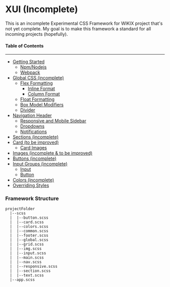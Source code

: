 # XUI (Incomplete)

This is an incomplete Experimental CSS Framework for WIKIX project that's not yet complete. My goal is to make this framework a standard for all incoming projects (hopefully).

#### Table of Contents
----
* [Getting Started](https://github.com/jkbicbic/XUI/blob/master/docs/Getting-Started.md#Getting-Started) 
    + [Npm/Nodejs](https://github.com/jkbicbic/XUI/blob/master/docs/Getting-Started.md#NPM)
    + [Webpack](https://github.com/jkbicbic/XUI/blob/master/docs/Getting-Started.md#Webpack)
* [Global CSS (incomplete)](https://github.com/jkbicbic/XUI/blob/master/docs/Global-CSS.md#Global-CSS)
    + [Flex Formatting](https://github.com/jkbicbic/XUI/blob/master/docs/Global-CSS.md#Flex-Formatting)
        - [Inline Format](https://github.com/jkbicbic/XUI/blob/master/docs/Global-CSS.md#Inline-Format)
        - [Column Format](https://github.com/jkbicbic/XUI/blob/master/docs/Global-CSS.md#Column-Format)
    + [Float Formatting](https://github.com/jkbicbic/XUI/blob/master/docs/Global-CSS.md#Float-Formatting) 
    + [Box Model Modifiers](https://github.com/jkbicbic/XUI/blob/master/docs/Global-CSS.md#Box-Model-Modifiers)
    + [Divider](https://github.com/jkbicbic/XUI/blob/master/docs/Global-CSS.md#Divider)
* [Navigation Header](https://github.com/jkbicbic/XUI/blob/master/docs/Navigation-Header.md#Navigation-Header)
    + [Responsive and Mobile Sidebar](https://github.com/jkbicbic/XUI/blob/master/docs/Navigation-Header.md#Responsiveness-and-Mobile-Sidebar)
    + [Dropdowns](https://github.com/jkbicbic/XUI/blob/master/docs/Navigation-Header.md#Dropdowns)
    + [Notifications](https://github.com/jkbicbic/XUI/blob/master/docs/Navigation-Header.md#Notifications)
* [Sections (incomplete)](https://github.com/jkbicbic/XUI/blob/master/docs/Sections.md#Sections)
* [Card (to be improved)](https://github.com/jkbicbic/XUI/blob/master/docs/Card.md#Card)
    + [Card Images](https://github.com/jkbicbic/XUI/blob/master/docs/Card.md#Card-Images)
* [Images (incomplete & to be improved)](https://github.com/jkbicbic/XUI/blob/master/docs/Images.md#Images)
* [Buttons (incomplete)](https://github.com/jkbicbic/XUI/blob/master/docs/Buttons.md#Buttons)
* [Input Groups (incomplete)](https://github.com/jkbicbic/XUI/blob/master/docs/Input-Groups.md#Inputs-Groups)
    + [Input](https://github.com/jkbicbic/XUI/blob/master/docs/Input-Groups.md#Input)
    + [Button](https://github.com/jkbicbic/XUI/blob/master/docs/Input-Groups.md#Button)
* [Colors (incomplete)](https://github.com/jkbicbic/XUI/blob/master/docs/Colors.md#Colors)
* [Overriding Styles](https://github.com/jkbicbic/XUI/blob/master/docs/Overriding.md#Overriding-Styles)

### Framework Structure
```
projectFolder
  |--scss
  |  |--button.scss
  |  |--card.scss
  |  |--colors.scss
  |  |--common.scss
  |  |--footer.scss
  |  |--global.scss
  |  |--grid.scss
  |  |--img.scss
  |  |--input.scss
  |  |--main.scss
  |  |--nav.scss
  |  |--responsive.scss
  |  |--section.scss
  |  |--text.scss
  |--app.scss
```










